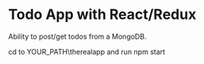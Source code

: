 <h1>Todo App with React/Redux</h1>

Ability to post/get todos from a MongoDB. 

cd to YOUR_PATH\therealapp and run
    npm start
